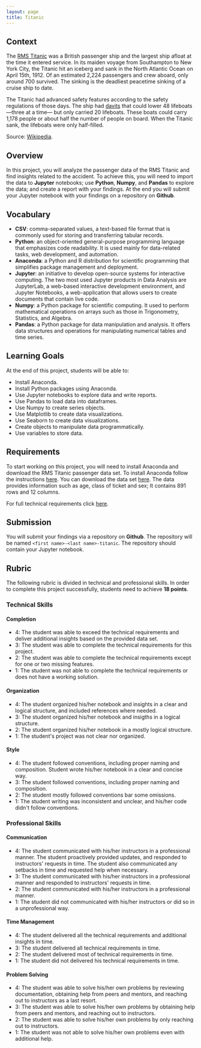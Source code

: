 ```yaml
---
layout: page
title: Titanic
---
```


## Context

The [RMS Titanic](https://es.wikipedia.org/wiki/RMS_Titanic) was a British passenger ship and the largest ship afloat at the time it entered service. In its maiden voyage from Southampton to New York City, the Titanic hit an iceberg and sank in the North Atlantic Ocean on April 15th, 1912. Of an estimated 2,224 passengers and crew aboard, only around 700 survived. The sinking is the deadliest peacetime sinking of a cruise ship to date.

The Titanic had advanced safety features according to the safety regulations of those days. The ship had [davits](https://en.wikipedia.org/wiki/Davit) that could lower 48 lifeboats —three at a time— but only carried 20 lifeboats. These boats could carry 1,178 people or about half the number of people on board. When the Titanic sank, the lifeboats were only half-filled.

Source: [Wikipedia](https://en.wikipedia.org/wiki/Titanic).

## Overview

In this project, you will analyze the passenger data of the RMS Titanic and find insights related to the accident. To achieve this, you will need to import the data to **Jupyter** notebooks; use **Python**, **Numpy**, and **Pandas** to explore the data; and create a report with your findings. At the end you will submit your Jupyter notebook with your findings on a repository on **Github**.

## Vocabulary

* **CSV**: comma-separated values, a text-based file format that is commonly used for storing and transferring tabular records.
* **Python**: an object-oriented general-purpose programming language that emphasizes code readability. It is used mainly for data-related tasks, web development, and automation.
* **Anaconda**: a Python and R distribution for scientific programming that simplifies package management and deployment.
* **Jupyter**: an initiative to develop open-source systems for interactive computing. The two most used Jupyter products in Data Analysis are JupyterLab, a web-based interactive development environment, and Jupyter Notebooks, a web-application that allows users to create documents that contain live code.
* **Numpy**: a Python package for scientific computing. It used to perform mathematical operations on arrays such as those in Trigonometry, Statistics, and Algebra.
* **Pandas**: a Python package for data manipulation and analysis. It offers data structures and operations for manipulating numerical tables and time series.

## Learning Goals

At the end of this project, students will be able to:

* Install Anaconda.
* Install Python packages using Anaconda.
* Use Jupyter notebooks to explore data and write reports.
* Use Pandas to load data into dataframes.
* Use Numpy to create series objects.
* Use Matplotlib to create data visualizations.
* Use Seaborn to create data visualizations.
* Create objects to manipulate data programmatically.
* Use variables to store data.

## Requirements

To start working on this project, you will need to install Anaconda and download the RMS Titanic passenger data set. To install Anaconda follow the instructions [here](https://docs.anaconda.com/anaconda/install/). You can download the data set [here](https://www.kaggle.com/c/titanic/data). The data provides information such as age, class of ticket and sex; It contains 891 rows and 12 columns.

For full technical requirements click [here]().

## Submission

You will submit your findings via a repository on **Github**. The repository will be named `<first name>-<last name>-titanic`. The repository should contain your Jupyter notebook.

## Rubric

The following rubric is divided in technical and professional skills. In order to complete this project successfully, students need to achieve **18 points**.

### Technical Skills

#### Completion

+ 4: The student was able to exceed the technical requirements and deliver additional insights based on the provided data set.
+ 3: The student was able to complete the technical requirements for this project.
+ 2: The student was able to complete the technical requirements except for one or two missing features.
+ 1: The student was not able to complete the technical requirements or does not have a working solution.

#### Organization

+ 4: The student organized his/her notebook and insights in a clear and logical structure, and included references where needed.
+ 3: The student organized his/her notebook and insigths in a logical structure.
+ 2: The student organized his/her notebook in a mostly logical structure.
+ 1: The student's project was not clear nor organized.

#### Style

+ 4: The student followed conventions, including proper naming and composition. Student wrote his/her notebook in a clear and concise way.
+ 3: The student followed conventions, including proper naming and composition.
+ 2: The student mostly followed conventions bar some omissions.
+ 1: The student writing was inconsistent and unclear, and his/her code didn't follow conventions.

### Professional Skills

#### Communication

+ 4: The student communicated with his/her instructors in a professional manner. The student proactively provided updates, and responded to instructors' requests in time. The student also communicated any setbacks in time and requested help when necessary.
+ 3: The student communicated with his/her instructors in a professional manner and responded to instructors' requests in time.
+ 2: The student communicated with his/her instructors in a professional manner.
+ 1: The student did not communicated with his/her instructors or did so in a unprofessional way.

#### Time Management

+ 4: The student delivered all the technical requirements and additional insights in time.
+ 3: The student delivered all technical requirements in time.
+ 2: The student delivered most of technical requirements in time.
+ 1: The student did not delivered his technical requirements in time.

#### Problem Solving

+ 4: The student was able to solve his/her own problems by reviewing documentation, obtaining help from peers and mentors, and reaching out to instructors as a last resort.
+ 3: The student was able to solve his/her own problems by obtaining help from peers and mentors, and reaching out to instructors.
+ 2: The student was able to solve his/her own problems by only reaching out to instructors.
+ 1: The student was not able to solve his/her own problems even with additional help.
